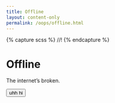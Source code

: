 ```yaml
---
title: Offline
layout: content-only
permalink: /oops/offline.html
---
```

{% capture scss %}
//! <!-- Make this as tiny as possible (added html comment bc syntax is annoying)
@import "_vars";
main .container {
    position: relative;
    top: 50%;
    width: 100%;
    transform: translateY(-50%);
}
//-->
{% endcapture %}<style>{{ scss | scssify }}</style>

# Offline

The internet’s broken.

<button class="flat-btn-dark">uhh hi</button>


<!-- > _“If you search for it, you’ll find everything.” &mdash;&nbsp;Short&nbsp;Thoughts, Nichijou_ -->
